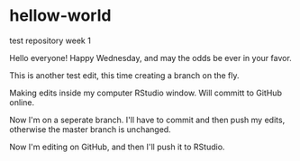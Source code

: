 # hellow-world
test repository week 1

Hello everyone! 
Happy Wednesday, and may the odds be ever in your favor. 

This is another test edit, this time creating a branch on the fly. 

Making edits inside my computer RStudio window. Will committ to GitHub online. 

Now I'm on a seperate branch. I'll have to commit and then push my edits, 
otherwise the master branch is unchanged. 

Now I'm editing on GitHub, and then I'll push it to RStudio. 

